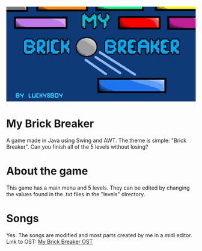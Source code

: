 ![My Brick Breaker Banner](img/repository-show.png)

# My Brick Breaker
A game made in Java using Swing and AWT. The theme is simple: "Brick Breaker". Can you finish all of the 5 levels without losing?

# About the game
This game has a main menu and 5 levels. They can be edited by changing the values found in the .txt files in the "levels" directory.

# Songs
Yes. The songs are modified and most parts created by me in a midi editor.
Link to OST: [My Brick Breaker OST](https://www.youtube.com/watch?v=BWBnVE5QZM4)
